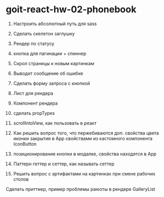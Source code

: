 # goit-react-hw-02-phonebook

1. Настроить абсолютный путь для sass
2. Сделать скелетон заглушку
3. Рендер по статусу
4. кнопка для пагинации + спиннер
5. Скрол страницы к новым картинкам
6. Выводит сообщение об ошибке

1. Сделать форму запроса с кнопкой
2. Лист для рендера
3. Компонент рендера
4. сделать propTypes
5. scrollIntoView, как пользовать в реакт
6. Как решить вопрос того, что пержебиваются доп. свойства цвета иконки закрытия в App свойствами из кастомного компонента IconButton

1. позиционирование кнопки в модалке, свойства находятся в App
2. Паттерн геттер и сеттер, как называть сеттер
3. Решить вопрос с артифактами на картинках при смене рабочих столов

Сделать приттиер, пример проблемы раюоты в рендере GalleryList